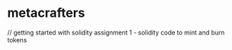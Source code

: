 # metacrafters

// getting started with solidity assignment 1 - 
solidity code to mint and burn tokens


